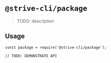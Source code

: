 # `@strive-cli/package`

> TODO: description

## Usage

```
const package = require('@strive-cli/package');

// TODO: DEMONSTRATE API
```
